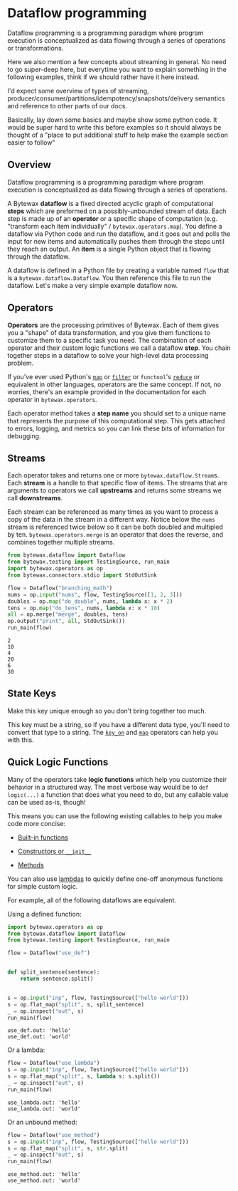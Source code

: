 # Dataflow programming

Dataflow programming is a programming paradigm where program execution is conceptualized as data flowing through a series of operations or transformations.

Here we also mention a few concepts about streaming in general. No need to go super-deep here, but everytime you want to explain something in the following examples, think if we should rather have it here instead.

I'd expect some overview of types of streaming, producer/consumer/partitions/idempotency/snapshots/delivery semantics and reference to other parts of our docs.

Basically, lay down some basics and maybe show some python code. It would be super hard to write this before examples so it should always be thought of a "place to put additional stuff to help make the example section easier to follow"

## Overview

Dataflow programming is a programming paradigm where program execution
is conceptualized as data flowing through a series of operations.

A Bytewax **dataflow** is a fixed directed acyclic graph of
computational **steps** which are preformed on a possibly-unbounded
stream of data. Each step is made up of an **operator** or a specific
shape of computation (e.g. "transform each item individually" /
`bytewax.operators.map`). You define a dataflow via Python code and
run the dataflow, and it goes out and polls the input for new items
and automatically pushes them through the steps until they reach an
output. An **item** is a single Python object that is flowing through
the dataflow.

A dataflow is defined in a Python file by creating a variable named
`flow` that is a `bytewax.dataflow.Dataflow`. You then reference this
file to run the dataflow. Let's make a very simple example dataflow
now.

## Operators

**Operators** are the processing primitives of Bytewax. Each of them
gives you a "shape" of data transformation, and you give them
functions to customize them to a specific task you need. The
combination of each operator and their custom logic functions we call
a dataflow **step**. You chain together steps in a dataflow to solve
your high-level data processing problem.

If you've ever used Python's
[`map`](https://docs.python.org/3/library/functions.html#map) or
[`filter`](https://docs.python.org/3/library/functions.html#filter) or
`functool`'s
[`reduce`](https://docs.python.org/3/library/functools.html#functools.reduce)
or equivalent in other languages, operators are the same concept. If
not, no worries, there's an example provided in the documentation for
each operator in `bytewax.operators`.

Each operator method takes a **step name** you should set to a
unique name that represents the purpose of this computational step.
This gets attached to errors, logging, and metrics so you can link
these bits of information for debugging.


## Streams

Each operator takes and returns one or more
`bytewax.dataflow.Stream`s. Each **stream** is a handle to that
specific flow of items. The streams that are arguments to operators we
call **upstreams** and returns some streams we call **downstreams**.

Each stream can be referenced as many times as you want to process a
copy of the data in the stream in a different way. Notice below the
`nums` stream is referenced twice below so it can be both doubled and
multipled by ten. `bytewax.operators.merge` is an operator that does
the reverse, and combines together multiple streams.

```python
from bytewax.dataflow import Dataflow
from bytewax.testing import TestingSource, run_main
import bytewax.operators as op
from bytewax.connectors.stdio import StdOutSink

flow = Dataflow("branching_math")
nums = op.input("nums", flow, TestingSource([1, 2, 3]))
doubles = op.map("do_double", nums, lambda x: x * 2)
tens = op.map("do_tens", nums, lambda x: x * 10)
all = op.merge("merge", doubles, tens)
op.output("print", all, StdOutSink())
run_main(flow)
```

```{testoutput}
2
10
4
20
6
30
```

## State Keys

Make this key unique enough so you don't bring together too much.

This key must be a string, so if you have a different data type,
you'll need to convert that type to a string. The
[`key_on`](/apidocs/bytewax.operators/index#bytewax.operators.key_on)
and [`map`](/apidocs/bytewax.operators/index#bytewax.operators.map)
operators can help you with this.

## Quick Logic Functions

Many of the operators take **logic functions** which help you
customize their behavior in a structured way. The most verbose way
would be to `def logic(...)` a function that does what you need to do,
but any callable value can be used as-is, though!

This means you can use the following existing callables to help you
make code more concise:

- [Built-in
  functions](https://docs.python.org/3/library/functions.html)

- [Constructors or
  `__init__`](https://docs.python.org/3/tutorial/classes.html#class-objects)

- [Methods](https://docs.python.org/3/glossary.html#term-method)

You can also use
[lambdas](https://docs.python.org/3/tutorial/controlflow.html#lambda-expressions)
to quickly define one-off anonymous functions for simple custom logic.

For example, all of the following dataflows are equivalent.

Using a defined function:

```python
import bytewax.operators as op
from bytewax.dataflow import Dataflow
from bytewax.testing import TestingSource, run_main

flow = Dataflow("use_def")


def split_sentence(sentence):
    return sentence.split()


s = op.input("inp", flow, TestingSource(["hello world"]))
s = op.flat_map("split", s, split_sentence)
_ = op.inspect("out", s)
run_main(flow)
```

```{testoutput}
use_def.out: 'hello'
use_def.out: 'world'
```

Or a lambda:

```python
flow = Dataflow("use_lambda")
s = op.input("inp", flow, TestingSource(["hello world"]))
s = op.flat_map("split", s, lambda s: s.split())
_ = op.inspect("out", s)
run_main(flow)
```

```{testoutput}
use_lambda.out: 'hello'
use_lambda.out: 'world'
```

Or an unbound method:

```python
flow = Dataflow("use_method")
s = op.input("inp", flow, TestingSource(["hello world"]))
s = op.flat_map("split", s, str.split)
_ = op.inspect("out", s)
run_main(flow)
```

```{testoutput}
use_method.out: 'hello'
use_method.out: 'world'
```

